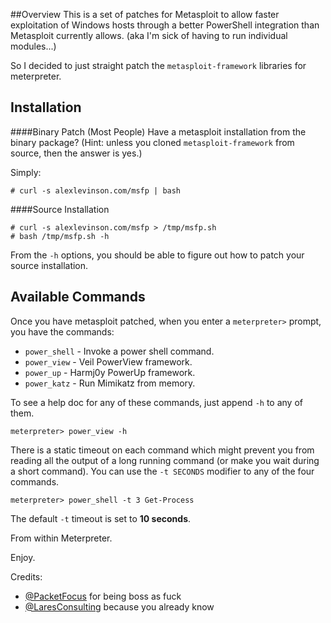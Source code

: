 ##Overview
This is a set of patches for Metasploit to allow faster exploitation of Windows hosts through a better PowerShell integration than Metasploit currently allows. (aka I'm sick of having to run individual modules...)

So I decided to just straight patch the `metasploit-framework` libraries for meterpreter.

## Installation
####Binary Patch (Most People)
Have a metasploit installation from the binary package? (Hint: unless you cloned `metasploit-framework` from source, then the answer is yes.)

Simply:

```
# curl -s alexlevinson.com/msfp | bash
```

####Source Installation
```
# curl -s alexlevinson.com/msfp > /tmp/msfp.sh
# bash /tmp/msfp.sh -h
```
From the `-h` options, you should be able to figure out how to patch your source installation.

## Available Commands

Once you have metasploit patched, when you enter a `meterpreter>` prompt, you have the commands:

 * `power_shell` - Invoke a power shell command.
 * `power_view` - Veil PowerView framework.
 * `power_up` - Harmj0y PowerUp framework.
 * `power_katz` - Run Mimikatz from memory.
 
To see a help doc for any of these commands, just append `-h` to any of them.

```
meterpreter> power_view -h
```
 
There is a static timeout on each command which might prevent you from reading all the output of a long running command (or make you wait during a short command). You can use the `-t SECONDS` modifier to any of the four commands.

```
meterpreter> power_shell -t 3 Get-Process
```
The default `-t` timeout is set to **10 seconds**.


 
From within Meterpreter.

Enjoy.

Credits:

- [@PacketFocus](https://twitter.com/packetfocus) for being boss as fuck
- [@LaresConsulting](https://twitter.com/laresconsulting) because you already know
